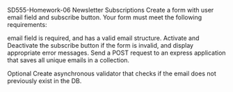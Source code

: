 SD555-Homework-06
Newsletter Subscriptions
Create a form with user email field and subscribe button. Your form must meet the following requirements:

email field is required, and has a valid email structure.
Activate and Deactivate the subscribe button if the form is invalid, and display appropriate error messages.
Send a POST request to an express application that saves all unique emails in a collection.

Optional
Create asynchronous validator that checks if the email does not previously exist in the DB.
